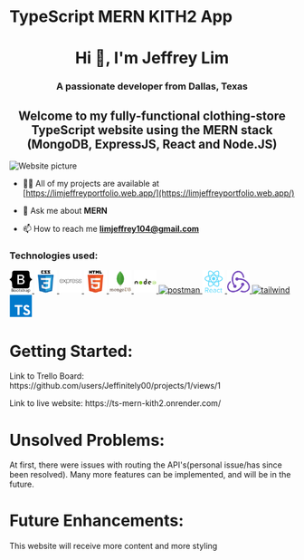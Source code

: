 # TypeScript MERN KITH2 App

<h1 align="center">Hi 👋, I'm Jeffrey Lim</h1>
<h3 align="center">A passionate developer from Dallas, Texas</h3>

<h2 align="center">Welcome to my fully-functional clothing-store TypeScript website using the MERN stack (MongoDB, ExpressJS, React and Node.JS)</h2>

![Website picture](https://github.com/Jeffinitely00/project-3/assets/125405037/9ceae138-182f-425a-91a1-f0210f5ffe3d)

- 👨‍💻 All of my projects are available at [https://limjeffreyportfolio.web.app/](https://limjeffreyportfolio.web.app/)

- 💬 Ask me about **MERN**

- 📫 How to reach me **limjeffrey104@gmail.com**

<p align="left">
</p>

<h3 align="left">Technologies used:</h3>
<p align="left"> <a href="https://getbootstrap.com" target="_blank" rel="noreferrer"> <img src="https://raw.githubusercontent.com/devicons/devicon/master/icons/bootstrap/bootstrap-plain-wordmark.svg" alt="bootstrap" width="40" height="40"/> </a> <a href="https://www.w3schools.com/css/" target="_blank" rel="noreferrer"> <img src="https://raw.githubusercontent.com/devicons/devicon/master/icons/css3/css3-original-wordmark.svg" alt="css3" width="40" height="40"/> </a> <a href="https://expressjs.com" target="_blank" rel="noreferrer"> <img src="https://raw.githubusercontent.com/devicons/devicon/master/icons/express/express-original-wordmark.svg" alt="express" width="40" height="40"/> </a> <a href="https://www.w3.org/html/" target="_blank" rel="noreferrer"> <img src="https://raw.githubusercontent.com/devicons/devicon/master/icons/html5/html5-original-wordmark.svg" alt="html5" width="40" height="40"/> </a> <a href="https://www.mongodb.com/" target="_blank" rel="noreferrer"> <img src="https://raw.githubusercontent.com/devicons/devicon/master/icons/mongodb/mongodb-original-wordmark.svg" alt="mongodb" width="40" height="40"/> </a> <a href="https://nodejs.org" target="_blank" rel="noreferrer"> <img src="https://raw.githubusercontent.com/devicons/devicon/master/icons/nodejs/nodejs-original-wordmark.svg" alt="nodejs" width="40" height="40"/> </a> <a href="https://postman.com" target="_blank" rel="noreferrer"> <img src="https://www.vectorlogo.zone/logos/getpostman/getpostman-icon.svg" alt="postman" width="40" height="40"/> </a> <a href="https://reactjs.org/" target="_blank" rel="noreferrer"> <img src="https://raw.githubusercontent.com/devicons/devicon/master/icons/react/react-original-wordmark.svg" alt="react" width="40" height="40"/> </a> <a href="https://redux.js.org" target="_blank" rel="noreferrer"> <img src="https://raw.githubusercontent.com/devicons/devicon/master/icons/redux/redux-original.svg" alt="redux" width="40" height="40"/> </a> <a href="https://tailwindcss.com/" target="_blank" rel="noreferrer"> <img src="https://www.vectorlogo.zone/logos/tailwindcss/tailwindcss-icon.svg" alt="tailwind" width="40" height="40"/> </a> <a href="https://www.typescriptlang.org/" target="_blank" rel="noreferrer"> <img src="https://raw.githubusercontent.com/devicons/devicon/master/icons/typescript/typescript-original.svg" alt="typescript" width="40" height="40"/> </a> </p>

# Getting Started:
<p align="left">Link to Trello Board: https://github.com/users/Jeffinitely00/projects/1/views/1</p>
<p align="left">Link to live website: https://ts-mern-kith2.onrender.com/</p>

# Unsolved Problems:
At first, there were issues with routing the API's(personal issue/has since been resolved). Many more features can be implemented, and will be in the future.
# Future Enhancements:
This website will receive more content and more styling


